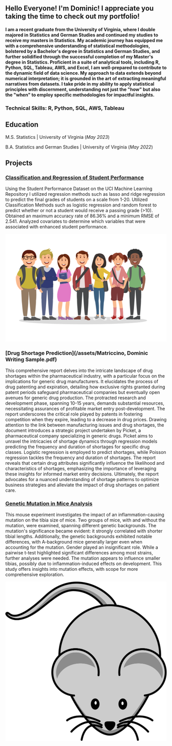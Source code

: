 
## Hello Everyone! I'm Dominic! I appreciate you taking the time to check out my portfolio!

#### I am a recent graduate from the University of Virginia, where I double majored in Statistics and German Studies and continued my studies to receive my masters in Statistics. My academic journey has equipped me with a comprehensive understanding of statistical methodologies, bolstered by a Bachelor's degree in Statistics and German Studies, and further solidified through the successful completion of my Master's degree in Statistics. Proficient in a suite of analytical tools, including R, Python, SQL, Tableau, AWS, and Excel, I am well-prepared to contribute to the dynamic field of data science. My approach to data extends beyond numerical interpretation; it is grounded in the art of extracting meaningful narratives from datasets. I take pride in my ability to apply statistical principles with discernment, understanding not just the "how" but also the "when" to employ specific methodologies for impactful insights.



### Technical Skills: R, Python, SQL, AWS, Tableau


## Education
M.S. Statistics | University of Virginia (_May 2023_)

B.A. Statistics and German Studies | University of Virginia (_May 2022_)


## Projects

### [Classification and Regression of Student Performance](https://docs.google.com/document/d/169ATQx2SRKDx49DhJt7wjZYLpIPAsfSEtMlmR4sLo9k/edit?usp=sharing)

Using the Student Performance Dataset on the UCI Machine Learning Repository I utilized regression methods such as lasso and ridge regression to predict the final grades of students on a scale from 1-20. Utilized Classification Methods such as logistic regression and random forest to predict whether or not a student would receive a passing grade (>10). Obtained an maximum accuracy rate of 86.36% and a minimum RMSE of 2.541. Analyzed covariates to determine which variables that were associated with enhanced student performance.

![Student Performance](/assets/Set-of-Highschool-Student-Cartoon-Graphics-1.jpg)



### [Drug Shortage Prediction](/assets/Matriccino, Dominic Writing Sample.pdf)


This comprehensive report delves into the intricate landscape of drug shortages within the pharmaceutical industry, with a particular focus on the implications for generic drug manufacturers. It elucidates the process of drug patenting and expiration, detailing how exclusive rights granted during patent periods safeguard pharmaceutical companies but eventually open avenues for generic drug production. The protracted research and development phase, spanning 10-15 years, demands substantial resources, necessitating assurances of profitable market entry post-development. The report underscores the critical role played by patents in fostering competition when they expire, leading to a decrease in drug prices. Drawing attention to the link between manufacturing issues and drug shortages, the document introduces a strategic project undertaken by Picket, a pharmaceutical company specializing in generic drugs. Picket aims to unravel the intricacies of shortage dynamics through regression models predicting the frequency and duration of shortages for specific drug classes. Logistic regression is employed to predict shortages, while Poisson regression tackles the frequency and duration of shortages. The report reveals that certain drug attributes significantly influence the likelihood and characteristics of shortages, emphasizing the importance of leveraging these insights for informed market entry decisions. Ultimately, the report advocates for a nuanced understanding of shortage patterns to optimize business strategies and alleviate the impact of drug shortages on patient care.




### [Genetic Mutation in Mice Analysis](https://s3.amazonaws.com/symp.csm.usprod/alumni-virginia/files/989/989a7a36ca03ab817f7dcc29f6cbbe11.pdf?X-Amz-Content-Sha256=UNSIGNED-PAYLOAD&X-Amz-Algorithm=AWS4-HMAC-SHA256&X-Amz-Credential=AKIAID3RBESXBCESHUGA%2F20231018%2Fus-east-1%2Fs3%2Faws4_request&X-Amz-Date=20231018T172711Z&X-Amz-SignedHeaders=host&X-Amz-Expires=3600&X-Amz-Signature=94f2a7976f5dfd122de092bc967978a5b763d6a400e790ca9399b2b66ca858c5)

This mouse experiment investigates the impact of an inflammation-causing mutation on the tibia size of mice. Two groups of mice, with and without the mutation, were examined, spanning different genetic backgrounds. The mutation's significance became evident: it strongly correlated with shorter tibial lengths. Additionally, the genetic backgrounds exhibited notable differences, with A-background mice generally larger even when accounting for the mutation. Gender played an insignificant role. While a pairwise t-test highlighted significant differences among most strains, further analyses were needed. The mutation appears to influence smaller tibias, possibly due to inflammation-induced effects on development. This study offers insights into mutation effects, with scope for more comprehensive exploration.

![Mice Analysis](/assets/mouse_clipart.jpg)





